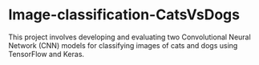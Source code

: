 # Image-classification-CatsVsDogs
This project involves developing and evaluating two Convolutional Neural Network (CNN) models for classifying images of cats and dogs using TensorFlow and Keras.
